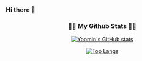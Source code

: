 ### Hi there 👋
<h3 align="center">👩‍💻 My Github Stats 👩‍💻</h3>
<div align="center">

  
[![Yoomin's GitHub stats](https://github-readme-stats.vercel.app/api?username=yoominlee)](https://github.com/yoominlee/github-readme-stats)



[![Top Langs](https://github-readme-stats.vercel.app/api/top-langs/?username=yoominlee&layout=compact)](https://github.com/yoominlee/github-readme-stats)

</div>


<!--
**yoominlee/yoominlee** is a ✨ _special_ ✨ repository because its `README.md` (this file) appears on your GitHub profile.

Here are some ideas to get you started:

- 🔭 I’m currently working on ...
- 🌱 I’m currently learning ...
- 👯 I’m looking to collaborate on ...
- 🤔 I’m looking for help with ...
- 💬 Ask me about ...
- 📫 How to reach me: ...
- 😄 Pronouns: ...
- ⚡ Fun fact: ...
-->
